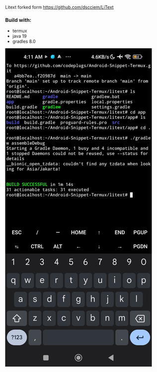 Litext forked form 
https://github.com/dscciem/LiText


### Build with:
* termux
* java 19
* gradles 8.0

![alt text](https://raw.githubusercontent.com/codeplugs/Android-Snippet-Termux/refs/heads/main/litext/Screenshot_2024-11-04-04-11-58-698_com.termux.jpg "img")




